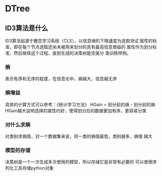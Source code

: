 #   DTree   
##  ID3算法是什么    
ID3算法起源于概念学习系统（CLS），以信息熵的下降速度为选取测试
属性的标准，即在每个节点选取还尚未被用来划分的具有最高信息增益的
属性作为划分标准，然后继续这个过程，直到生成的决策树能完美分
类训练样例。
###     熵   
表示有序和无序的程度，在信息论中，熵越大，信息越无序
###  熵增益    
具体的计算方式可以参考：《统计学习方法》
HGain = 划分前的熵 - 划分前的熵
HGain越大说明选择的属性约好，使得划分后的数据更加有序，更容易分类
### 对什么求熵   
对类别求熵值，对一个数据集来说，同一类的熵值最低，类别越多，熵值
越大
### 模型的存储   
决策树是一个一次生成多次使用的模型，所以存储它是非常有必要的
可以使用序列化工具存储python对象
